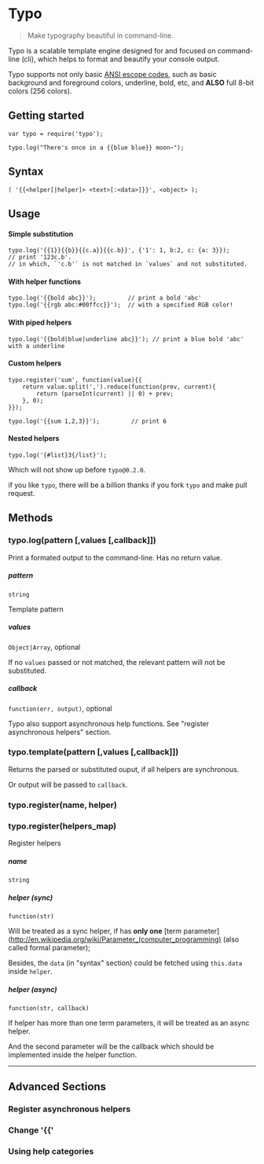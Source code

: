 # Typo

> Make typography beautiful in command-line.

Typo is a scalable template engine designed for and focused on command-line (cli), which helps to format and beautify your console output.

Typo supports not only basic [ANSI escope codes](http://en.wikipedia.org/wiki/ANSI_escape_code), such as basic background and foreground colors, underline, bold, etc, and **ALSO** full 8-bit colors (256 colors).

    
## Getting started

    var typo = require('typo');
    
    typo.log("There's once in a {{blue blue}} moon~");
    
## Syntax

	( '{{<helper[|helper]> <text>[:<data>]}}', <object> );

## Usage

#### Simple substitution
    
    typo.log('{{1}}{{b}}{{c.a}}{{c.b}}', {'1': 1, b:2, c: {a: 3}}); 
    // print '123c.b'.
    // in which, `'c.b'` is not matched in `values` and not substituted.
    
#### With helper functions

    typo.log('{{bold abc}}');         // print a bold 'abc'
    typo.log('{{rgb abc:#00ffcc}}');  // with a specified RGB color!
    
#### With piped helpers

    typo.log('{{bold|blue|underline abc}}'); // print a blue bold 'abc' with a underline
    
#### Custom helpers

    typo.register('sum', function(value){{
        return value.split(',').reduce(function(prev, current){
            return (parseInt(current) || 0) + prev;
        }, 0);
    }});
    
    typo.log('{{sum 1,2,3}}');         // print 6
    
#### Nested helpers

    typo.log('{#list}3{/list}');

Which will not show up before `typo@0.2.0`.

if you like `typo`, there will be a billion thanks if you fork `typo` and make pull request.


## Methods

### typo.log(pattern [,values [,callback]])
Print a formated output to the command-line. Has no return value.

##### pattern
`string`

Template pattern

##### values

`Object|Array`, optional

If no `values` passed or not matched, the relevant pattern will not be substituted.

##### callback

`function(err, output)`, optional

Typo also support asynchronous help functions. See "register asynchronous helpers" section.


### typo.template(pattern [,values [,callback]])

Returns the parsed or substituted ouput, if all helpers are synchronous.

Or output will be passed to `callback`. 

### typo.register(name, helper)
### typo.register(helpers_map)
Register helpers

##### name
`string`

##### helper (sync)
`function(str)`

Will be treated as a sync helper, if has **only one** [term parameter](http://en.wikipedia.org/wiki/Parameter_(computer_programming) (also called formal parameter);

Besides, the `data` (in "syntax" section) could be fetched using `this.data` inside `helper`.

##### helper (async)
`function(str, callback)`

If helper has more than one term parameters, it will be treated as an async helper.

And the second parameter will be the callback which should be implemented inside the helper function.

****

## Advanced Sections

### Register asynchronous helpers

### Change '{{'

### Using help categories